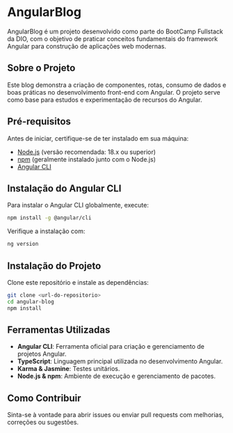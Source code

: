# AngularBlog

AngularBlog é um projeto desenvolvido como parte do BootCamp Fullstack da DIO, com o objetivo de praticar conceitos fundamentais do framework Angular para construção de aplicações web modernas.

## Sobre o Projeto

Este blog demonstra a criação de componentes, rotas, consumo de dados e boas práticas no desenvolvimento front-end com Angular. O projeto serve como base para estudos e experimentação de recursos do Angular.

## Pré-requisitos

Antes de iniciar, certifique-se de ter instalado em sua máquina:

- [Node.js](https://nodejs.org/) (versão recomendada: 18.x ou superior)
- [npm](https://www.npmjs.com/) (geralmente instalado junto com o Node.js)
- [Angular CLI](https://angular.dev/tools/cli)

## Instalação do Angular CLI

Para instalar o Angular CLI globalmente, execute:

```bash
npm install -g @angular/cli
```

Verifique a instalação com:

```bash
ng version
```

## Instalação do Projeto

Clone este repositório e instale as dependências:

```bash
git clone <url-do-repositorio>
cd angular-blog
npm install
```

## Ferramentas Utilizadas

- **Angular CLI**: Ferramenta oficial para criação e gerenciamento de projetos Angular.
- **TypeScript**: Linguagem principal utilizada no desenvolvimento Angular.
- **Karma & Jasmine**: Testes unitários.
- **Node.js & npm**: Ambiente de execução e gerenciamento de pacotes.

## Como Contribuir

Sinta-se à vontade para abrir issues ou enviar pull requests com melhorias, correções ou sugestões.
